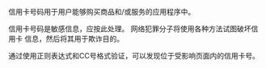 信用卡号码用于用户能够购买商品和/或服务的应用程序中。

信用卡号码是敏感信息，应按此处理。 网络犯罪分子将使用各种方法试图破坏信用卡
信息，然后将其用于欺诈目的。

通过使用正则表达式和CC号格式验证，可以发现位于受影响页面内的信用卡号。